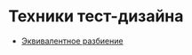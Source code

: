 # Техники тест-дизайна

 - [Эквивалентное разбиение](https://docs.google.com/spreadsheets/d/1Rjl12VtMfW9bMlizwQOesF5Se-A2eyNKsqJv2RfWUK0/edit?usp=sharing)
